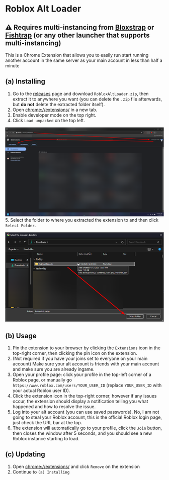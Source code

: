 # Roblox Alt Loader

## ⚠️ Requires multi-instancing from [Bloxstrap](https://github.com/bloxstraplabs/bloxstrap) or [Fishtrap](https://github.com/fishstrap/fishstrap) (or any other launcher that supports multi-instancing)

This is a Chrome Extension that allows you to easily run start running another account in the same server as your main account in less than half a minute

## (a) Installing

1. Go to the [releases](https://github.com/calvinzosa/Roblox-Alt-Loader/releases/latest) page and download `RobloxAltLoader.zip`, then extract it to anywhere you want (you can delete the `.zip` file afterwards, but **do not** delete the extracted folder itself).
2. Open [chrome://extensions/](chrome://extensions/) in a new tab.
3. Enable developer mode on the top right.
4. Click `Load unpacked` on the top left.

![install_1.png](images/install_1.png)
5. Select the folder to where you extracted the extension to and then click `Select Folder`.

![install_2.png](images/install_2.png)

## (b) Usage

1. Pin the extension to your browser by clicking the `Extensions` icon in the top-right corner, then clicking the pin icon on the extension.
2. (Not required if you have your joins set to everyone on your main account) Make sure your alt account is friends with your main account and make sure you are already ingame.
3. Open your profile page: click your profile in the top-left corner of a Roblox page, or manually go `https://www.roblox.com/users/YOUR_USER_ID` (replace `YOUR_USER_ID` with your actual Roblox user ID).
4. Click the extension icon in the top-right corner, however if any issues occur, the extension should display a notification telling you what happened and how to resolve the issue.
5. Log into your alt account (you can use saved passwords). No, I am not going to steal your Roblox account, this is the official Roblox login page, just check the URL bar at the top.
6. The extension will automatically go to your profile, click the `Join` button, then closes the window after 5 seconds, and you should see a new Roblox instance starting to load.

## (c) Updating

1. Open [chrome://extensions/](chrome://extensions/) and click `Remove` on the extension
2. Continue to `(a) Installing`
